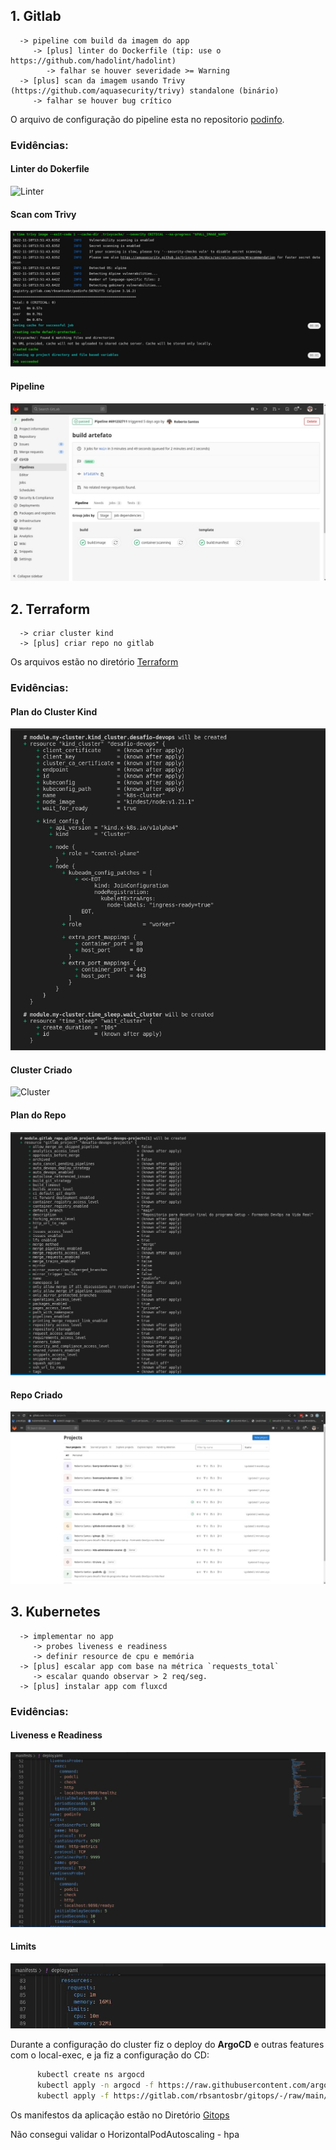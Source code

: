 ## 1. Gitlab

```
  -> pipeline com build da imagem do app
     -> [plus] linter do Dockerfile (tip: use o https://github.com/hadolint/hadolint)
        -> falhar se houver severidade >= Warning
  -> [plus] scan da imagem usando Trivy (https://github.com/aquasecurity/trivy) standalone (binário)
     -> falhar se houver bug crítico
```

O arquivo de configuração do pipeline esta no repositorio [podinfo](/podinfo/.gitlab-ci.yml).

### Evidências:

#### Linter do Dokerfile
![Linter](/imagens/linter.jpeg)


#### Scan com Trivy
![Scan](imagens/scan.jpeg)

#### Pipeline
![Pipeline](imagens/pipeline.jpeg)



## 2. Terraform

```
  -> criar cluster kind
  -> [plus] criar repo no gitlab
```

Os arquivos estão no diretório [Terraform](/terraform/)

### Evidências:

#### Plan do Cluster Kind
![Kind](imagens/cluster_tf_plan.jpeg)

#### Cluster Criado
![Cluster](/imagens/cluster.jpeg)

#### Plan do Repo
![Repo](imagens/podinfo_tf_plan.jpeg)

#### Repo Criado
![Podinfo](imagens/podinfo_repo.jpeg)



## 3. Kubernetes

```
  -> implementar no app
     -> probes liveness e readiness
     -> definir resource de cpu e memória
  -> [plus] escalar app com base na métrica `requests_total`
     -> escalar quando observar > 2 req/seg.
  -> [plus] instalar app com fluxcd
```


### Evidências:

#### Liveness e Readiness
![Probe](imagens/liveness-readnessProbe.jpeg)

#### Limits
![Limits](imagens/limits.jpeg)

Durante a configuração do cluster fiz o deploy do **ArgoCD** e outras features com o local-exec, e ja fiz a configuração do CD:

```bash
      kubectl create ns argocd
      kubectl apply -n argocd -f https://raw.githubusercontent.com/argoproj/argo-cd/v2.4.16/manifests install.
      kubectl apply -f https://gitlab.com/rbsantosbr/gitops/-/raw/main/application.yaml
```


Os manifestos da aplicação estão no Diretório [Gitops](gitops/)

Não consegui validar o HorizontalPodAutoscaling - hpa

      
